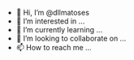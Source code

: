 - 👋 Hi, I’m @dllmatoses
- 👀 I’m interested in ...
- 🌱 I’m currently learning ...
- 💞️ I’m looking to collaborate on ...
- 📫 How to reach me ...

<!---
dllmatoses/dllmatoses is a ✨ special ✨ repository because its `README.md` (this file) appears on your GitHub profile.
You can click the Preview link to take a look at your changes.
--->
